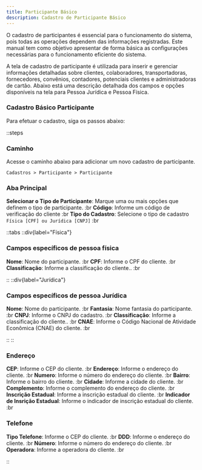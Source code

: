 ```yaml
---
title: Participante Básico
description: Cadastro de Participante Básico
---
```


O cadastro de participantes é essencial para o funcionamento do sistema, pois todas as operações dependem das informações registradas. Este manual tem como objetivo apresentar de forma básica as configurações necessárias para o funcionamento eficiente do sistema.

A tela de cadastro de participante é utilizada para inserir e gerenciar informações detalhadas sobre clientes, colaboradores, transportadoras, fornecedores, convênios, contadores, potenciais clientes e administradoras de cartão. Abaixo está uma descrição detalhada dos campos e opções disponíveis na tela para Pessoa Jurídica e Pessoa Física.

### Cadastro Básico Participante

Para efetuar o cadastro, siga os passos abaixo:

::steps

### Caminho

  Acesse o caminho abaixo para adicionar um novo cadastro de participante.
  
`Cadastros > Participante > Participante`

### Aba Principal

  **Selecionar o Tipo de Participante**: Marque uma ou mais opções que definem o tipo de participante. :br
  **Código**: Informe um código de verificação do cliente :br
  **Tipo do Cadastro**: Selecione o tipo de cadastro `Física [CPF] ou Jurídica [CNPJ]` :br

::tabs
  ::div{label="Física"}

### Campos específicos de pessoa física

  **Nome**: Nome do participante. :br
  **CPF**: Informe o CPF do cliente. :br
  **Classificação**: Informe a classificação do cliente.. :br

  ::
  ::div{label="Jurídica"}

### Campos específicos de pessoa Jurídica
  
  **Nome**: Nome do participante. :br
  **Fantasia**: Nome fantasia do participante. :br
  **CNPJ**: Informe o CNPJ do cadastro. :br
  **Classificação**: Informe a classificação do cliente.. :br
  **CNAE**: Informe o Código Nacional de Atividade Econômica (CNAE) do cliente. :br

  ::
::

### Endereço

  **CEP**: Informe o CEP do cliente. :br
  **Endereço**:  Informe o endereço do cliente. :br
  **Numero**:  Informe o número do endereço do cliente. :br
  **Bairro**:  Informe o bairro do cliente. :br
  **Cidade**:  Informe a cidade do cliente. :br
  **Complemento**:  Informe o complemento do endereço do cliente. :br
  **Inscrição Estadual**:  Informe a inscrição estadual do cliente. :br
  **Indicador de Insrição Estadual**: Informe o indicador de inscrição estadual do cliente. :br

### Telefone

  **Tipo Telefone**: Informe o CEP do cliente. :br
  **DDD**:  Informe o endereço do cliente. :br
  **Número**:  Informe o número do endereço do cliente. :br
  **Operadora**:  Informe a operadora do cliente. :br

::
